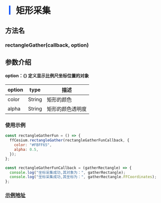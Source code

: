 # <span style='color:#0950FC'>┃</span> 矩形采集

## 方法名

### rectangleGather(callback, option)

## 参数介绍

####  option：{}   定义显示比例尺坐标位置的对象

| option      | type   | 描述                                                           |
| ----------- | ------ | ------------------------------------------------------------- |
| color        | String | 矩形的颜色                                        |
| alpha       | String | 矩形的颜色透明度                                          |

### 使用示例

```javascript
const rectangleGatherFun = () => {
  ffCesium.rectangleGather(rectangleGatherFunCallback, {
    color: "#FBFF65",
    alpha: 0.5,
  });
};

const rectangleGatherFunCallback = (gatherRectangle) => {
  console.log("坐标采集成功,其对象为：", gatherRectangle);
  console.log("坐标采集成功,其坐标为：", gatherRectangle.FFCoordinates);
};
```

### [示例地址](./#/mapCode?id=4&type=6&urlname=mapGather-rectangleGather)